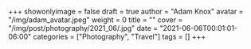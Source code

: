 +++
showonlyimage = false
draft = true
author = "Adam Knox"
avatar = "/img/adam_avatar.jpeg"
weight = 0
title = ""
cover = "/img/post/photography/2021_06/.jpg"
date = "2021-06-06T00:01:01-06:00"
categories = ["Photography", "Travel"]
tags = []
+++
<!--more-->
